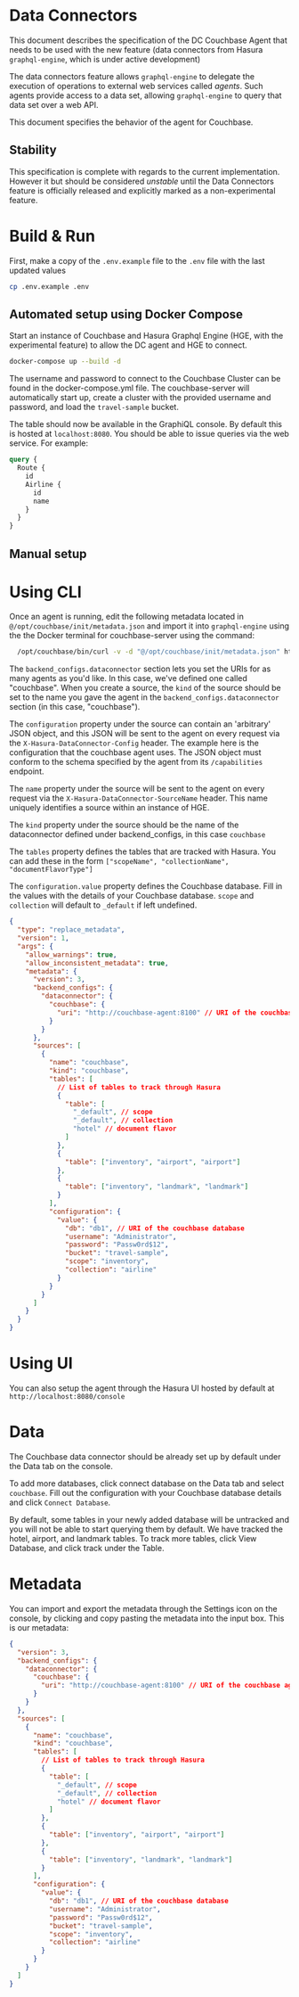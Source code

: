 # Data Connectors

This document describes the specification of the DC Couchbase Agent that needs to be used with the new feature (data connectors from Hasura `graphql-engine`, which is under active development)

The data connectors feature allows `graphql-engine` to delegate the execution of operations to external web services called _agents_. Such agents provide access to a data set, allowing `graphql-engine` to query that data set over a web API.

This document specifies the behavior of the agent for Couchbase.

## Stability

This specification is complete with regards to the current implementation. However it but should be considered _unstable_ until the Data Connectors feature is officially released and explicitly marked as a non-experimental feature.

# Build & Run

First, make a copy of the `.env.example` file to the `.env` file with the last updated values

```sh
cp .env.example .env
```

## Automated setup using Docker Compose

Start an instance of Couchbase and Hasura Graphql Engine (HGE, with the
experimental feature) to allow the DC agent and HGE to connect.

```sh
docker-compose up --build -d
```

The username and password to connect to the Couchbase Cluster can be found in the docker-compose.yml file. The couchbase-server will automatically start up, create a cluster with the provided username and password, and load the `travel-sample` bucket.

The table should now be available in the GraphiQL console. By default this is hosted at `localhost:8080`. You should be able to issue queries via the web service. For example:

```graphql
query {
  Route {
    id
    Airline {
      id
      name
    }
  }
}
```

## Manual setup

# Using CLI

Once an agent is running, edit the following metadata located in `@/opt/couchbase/init/metadata.json` and import it into `graphql-engine` using the the Docker terminal for couchbase-server using the command:

```sh
  /opt/couchbase/bin/curl -v -d "@/opt/couchbase/init/metadata.json" http://hasura:8080/v1/metadata
```

The `backend_configs.dataconnector` section lets you set the URIs for as many agents as you'd like. In this case, we've defined one called "couchbase". When you create a source, the `kind` of the source should be set to the name you gave the agent in the `backend_configs.dataconnector` section (in this case, "couchbase").

The `configuration` property under the source can contain an 'arbitrary' JSON object, and this JSON will be sent to the agent on every request via the `X-Hasura-DataConnector-Config` header. The example here is the configuration that the couchbase agent uses. The JSON object must conform to the schema specified by the agent from its `/capabilities` endpoint.

The `name` property under the source will be sent to the agent on every request via the `X-Hasura-DataConnector-SourceName` header. This name uniquely identifies a source within an instance of HGE.

The `kind` property under the source should be the name of the dataconnector defined under backend_configs, in this case `couchbase`

The `tables` property defines the tables that are tracked with Hasura. You can add these in the form `["scopeName", "collectionName", "documentFlavorType"]`

The `configuration.value` property defines the Couchbase database. Fill in the values with the details of your Couchbase database. `scope` and `collection` will default to `_default` if left undefined.

```json
{
  "type": "replace_metadata",
  "version": 1,
  "args": {
    "allow_warnings": true,
    "allow_inconsistent_metadata": true,
    "metadata": {
      "version": 3,
      "backend_configs": {
        "dataconnector": {
          "couchbase": {
            "uri": "http://couchbase-agent:8100" // URI of the couchbase agent
          }
        }
      },
      "sources": [
        {
          "name": "couchbase",
          "kind": "couchbase",
          "tables": [
            // List of tables to track through Hasura
            {
              "table": [
                "_default", // scope
                "_default", // collection
                "hotel" // document flavor
              ]
            },
            {
              "table": ["inventory", "airport", "airport"]
            },
            {
              "table": ["inventory", "landmark", "landmark"]
            }
          ],
          "configuration": {
            "value": {
              "db": "db1", // URI of the couchbase database
              "username": "Administrator",
              "password": "Passw0rd$12",
              "bucket": "travel-sample",
              "scope": "inventory",
              "collection": "airline"
            }
          }
        }
      ]
    }
  }
}
```

# Using UI

You can also setup the agent through the Hasura UI hosted by default at `http://localhost:8080/console`

# Data

The Couchbase data connector should be already set up by default under the Data tab on the console.

To add more databases, click connect database on the Data tab and select `couchbase`. Fill out the configuration with your Couchbase database details and click `Connect Database`.

By default, some tables in your newly added database will be untracked and you will not be able to start querying them by default. We have tracked the hotel, airport, and landmark tables. To track more tables, click View Database, and click track under the Table.

# Metadata

You can import and export the metadata through the Settings icon on the console, by clicking and copy pasting the metadata into the input box. This is our metadata:

```json
{
  "version": 3,
  "backend_configs": {
    "dataconnector": {
      "couchbase": {
        "uri": "http://couchbase-agent:8100" // URI of the couchbase agent
      }
    }
  },
  "sources": [
    {
      "name": "couchbase",
      "kind": "couchbase",
      "tables": [
        // List of tables to track through Hasura
        {
          "table": [
            "_default", // scope
            "_default", // collection
            "hotel" // document flavor
          ]
        },
        {
          "table": ["inventory", "airport", "airport"]
        },
        {
          "table": ["inventory", "landmark", "landmark"]
        }
      ],
      "configuration": {
        "value": {
          "db": "db1", // URI of the couchbase database
          "username": "Administrator",
          "password": "Passw0rd$12",
          "bucket": "travel-sample",
          "scope": "inventory",
          "collection": "airline"
        }
      }
    }
  ]
}
```
